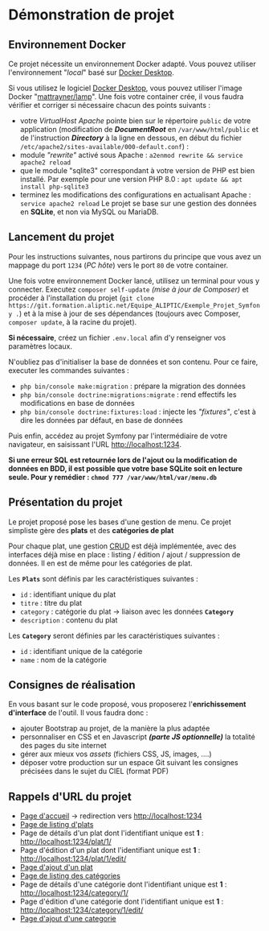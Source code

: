 Démonstration de projet
==================================

## Environnement Docker ##

Ce projet nécessite un environnement Docker adapté. Vous pouvez utiliser l'environnement "*local*" basé sur [Docker Desktop](https://docs.docker.com/docker-for-windows/install/).

Si vous utilisez le logiciel [Docker Desktop](https://docs.docker.com/docker-for-windows/install/), vous pouvez utiliser l'image Docker "[mattrayner/lamp](https://hub.docker.com/r/mattrayner/lamp)". Une fois votre container crée, il vous faudra vérifier et corriger si nécessaire chacun des points suivants :
  * votre *VirtualHost Apache* pointe bien sur le répertoire `public` de votre application (modification de ***DocumentRoot*** en `/var/www/html/public` et de l'instruction ***Directory*** à la ligne en dessous, en début du fichier `/etc/apache2/sites-available/000-default.conf`) : 
  * module *"rewrite"* activé sous Apache : `a2enmod rewrite && service apache2 reload` 
  * que le module "sqlite3" correspondant à votre version de PHP est bien installé. Par exemple pour une version PHP 8.0 : `apt update && apt install php-sqlite3`
  * terminez les modifications des configurations en actualisant Apache : `service apache2 reload`
Le projet se base sur une gestion des données en **SQLite**, et non via MySQL ou MariaDB.


## Lancement du projet ##

Pour les instructions suivantes, nous partirons du principe que vous avez un mappage du port `1234` (*PC hôte*) vers le port `80` de votre container.

Une fois votre environnement Docker lancé, utilisez un terminal pour vous y connecter. Executez `composer self-update` *(mise à jour de Composer)* et procéder à l'installation du projet (`git clone https://git.formation.aliptic.net/Equipe_ALIPTIC/Exemple_Projet_Symfony .`) et à la mise à jour de ses dépendances (toujours avec Composer, `composer update`, à la racine du projet). 

**Si nécessaire**, créez un fichier `.env.local` afin d'y renseigner vos paramètres locaux.

N'oubliez pas d'initialiser la base de données et son contenu. Pour ce faire, executer les commandes suivantes : 
  * `php bin/console make:migration` : prépare la migration des données
  * `php bin/console doctrine:migrations:migrate` : rend effectifs les modifications en base de données
  * `php bin/console doctrine:fixtures:load` : injecte les *"fixtures"*, c'est à dire les données par défaut, en base de données

Puis enfin, accédez au projet Symfony par l'intermédiaire de votre navigateur, en saisissant l'URL [http://localhost:1234](http://localhost:1234). 

**Si une erreur SQL est retournée lors de l'ajout ou la modification de données en BDD, il est possible que votre base SQLite soit en lecture seule. Pour y remédier : `chmod 777 /var/www/html/var/menu.db`**


## Présentation du projet ##

Le projet proposé pose les bases d'une gestion de menu. Ce projet simpliste gère des **plats** et des **catégories de plat**

Pour chaque plat, une gestion [CRUD](https://fr.wikipedia.org/wiki/CRUD) est déjà implémentée, avec des interfaces déjà mise en place : listing / édition / ajout / suppression de données. Il en est de même pour les catégories de plat.

Les **`Plats`** sont définis par les caractéristiques suivantes :
  * `id` : identifiant unique du plat
  * `titre` : titre du plat
  * `category` : catégorie du plat -> liaison avec les données **`Category`**
  * `description` : contenu du plat

Les **`Category`** seront définies par les caractéristiques suivantes : 
  * `id` : identifiant unique de la catégorie
  * `name` : nom de la catégorie


## Consignes de réalisation ##

En vous basant sur le code proposé, vous proposerez l'**enrichissement d'interface** de l'outil. 
Il vous faudra donc : 
  * ajouter Bootstrap au projet, de la manière la plus adaptée
  * personnaliser en CSS et en Javascript ***(parte JS optionnelle)*** la totalité des pages du site internet
  * gérer aux mieux vos *assets* (fichiers CSS, JS, images, ....)
  * déposer votre production sur un espace Git suivant les consignes précisées dans le sujet du CIEL (format PDF)


## Rappels d'URL du projet ##

  * [Page d'accueil](http://localhost:1234) -> redirection vers [http://localhost:1234](http://localhost:1234/plat)
  * [Page de listing d'plats](http://localhost:1234/plat)
  * Page de détails d'un plat dont l'identifiant unique est **1** : [http://localhost:1234/plat/1/](http://localhost:1234/plat/1/)
  * Page d'édition d'un plat dont l'identifiant unique est **1** : [http://localhost:1234/plat/1/edit/](http://localhost:1234/plat/1/edit/)
  * [Page d'ajout d'un plat](http://localhost:1234/plat/new/)
  * [Page de listing des catégories](http://localhost:1234/category)
  * Page de détails d'une catégorie dont l'identifiant unique est **1** : [http://localhost:1234/category/1/](http://localhost:1234/category/1/)
  * Page d'édition d'une catégorie dont l'identifiant unique est **1** : [http://localhost:1234/category/1/edit/](http://localhost:1234/category/1/edit/)
  * [Page d'ajout d'une categorie](http://localhost:1234/category/new/)

